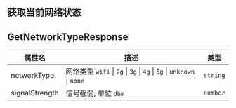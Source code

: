 ## 获取当前网络状态
<code src="./getNetworkType.tsx"></code>

## GetNetworkTypeResponse

| 属性名 | 描述 | 类型 |
| ---- | ---- | ---- |
| networkType | 网络类型 `wifi` \| `2g` \| `3g` \| `4g` \| `5g` \| `unknown` \| `none` | `string` |
| signalStrength | 信号强弱, 单位 `dbm` | `number` |

